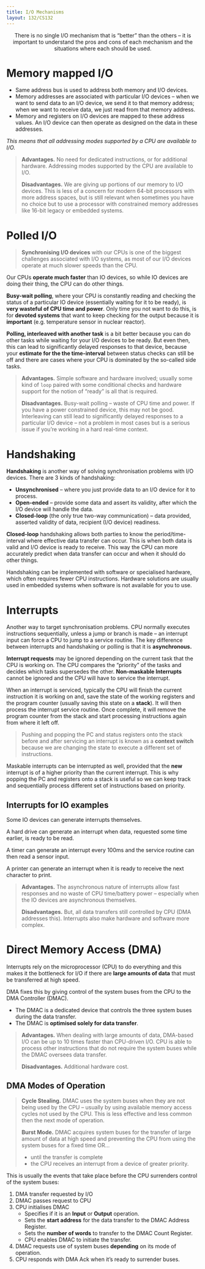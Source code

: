 ```yaml
---
title: I/O Mechanisms
layout: 132/CS132
---
```


<p align="center">
    There is no single I/O mechanism that is “better” than the others – it is important to understand the pros and cons of each mechanism and the situations where each should be used.
</p>

# Memory mapped I/O

- Same address bus is used to address both memory and I/O devices. 
- Memory addresses are associated with particular I/O devices – when we want to send data to an I/O device, we send it to that memory address; when we want to receive data, we just read from that memory address.
- Memory and registers on I/O devices are mapped to these address values. An I/O device can then operate as designed on the data in these addresses.

*This means that all addressing modes supported by a CPU are available to I/O.* 

> **Advantages.** No need for dedicated instructions, or for additional hardware. Addressing modes supported by the CPU are available to I/O. 
>
> **Disadvantages.** We are giving up portions of our memory to I/O devices. This is less of a concern for modern 64-bit processors with more address spaces, but is still relevant when sometimes you have no choice but to use a processor with constrained memory addresses like 16-bit legacy or embedded systems. 

# Polled I/O

> **Synchronising I/O devices** with our CPUs is one of the biggest challenges associated with I/O systems, as most of our I/O devices operate at much slower speeds than the CPU.

Our CPUs **operate much faster** than IO devices, so while IO devices are doing their thing, the CPU can do other things. 

**Busy-wait polling**, where your CPU is constantly reading and checking the status of a particular IO device (essentially waiting for it to be ready), is **very wasteful of CPU time and power**. Only time you not want to do this, is for **devoted systems** that want to keep checking for the output because it is **important** (e.g. temperature sensor in nuclear reactor). 

**Polling, interleaved with another task** is a bit better because you can do other tasks while waiting for your I/O devices to be ready. But even then, this can lead to significantly delayed responses to that device, because your **estimate for the the time-interval** between status checks can still be off and there are cases where your CPU is dominated by the so-called side tasks.

> **Advantages.** Simple software and hardware involved; usually some kind of `loop` paired with some conditional checks and hardware support for the notion of “ready” is all that is required.
>
> **Disadvantages.** Busy-wait polling – waste of CPU time and power. If you have a power constrained device, this may not be good. Interleaving can still lead to significantly delayed responses to a particular I/O device – not a problem in most cases but is a serious issue if you’re working in a hard real-time context.

# Handshaking

**Handshaking** is another way of solving synchronisation problems with I/O devices. There are 3 kinds of handshaking:

- **Unsynchronised** – where you just provide data to an I/O device for it to process.
- **Open-ended** – provide some data and assert its validity, after which the I/O device will handle the data.
- **Closed-loop** (the only true two-way communication) – data provided, asserted validity of data, recipient (I/O device) readiness. 

**Closed-loop** handshaking allows both parties to know the period/time-interval where effective data transfer can occur. This is when both data is valid and I/O device is ready to receive. This way the CPU can more accurately predict when data transfer can occur and when it should do other things. 

Handshaking can be implemented with software or specialised hardware, which often requires fewer CPU instructions. Hardware solutions are usually used in embedded systems when software is not available for you to use. 

# Interrupts

Another way to target synchronisation problems. CPU normally executes instructions sequentially, unless a jump or branch is made – an interrupt input can force a CPU to jump to a service routine. The key difference between interrupts and handshaking or polling is that it is **asynchronous.** 

**Interrupt requests** may be ignored depending on the current task that the CPU is working on. The CPU compares the “priority” of the tasks and decides which tasks supersedes the other. **Non-maskable Interrupts** cannot be ignored and the CPU will have to service the interrupt. 

When an interrupt is serviced, typically the CPU will finish the current instruction it is working on and, save the state of the working registers and the program counter (usually saving this state on a **stack**). It will then process the interrupt service routine. Once complete, it will remove the program counter from the stack and start processing instructions again from where it left off.

> Pushing and popping the PC and status registers onto the stack before and after servicing an interrupt is known as a **context switch** because we are changing the state to execute a different set of instructions. 

Maskable interrupts can be interrupted as well, provided that the **new** interrupt is of a higher priority than the current interrupt. This is why popping the PC and registers onto a stack is useful so we can keep track and sequentially process different set of instructions based on priority.

## Interrupts for IO examples

Some IO devices can generate interrupts themselves.

A hard drive can generate an interrupt when data, requested some time earlier, is ready to be read.

A timer can generate an interrupt every 100ms and the service routine can then read a sensor input. 

A printer can generate an interrupt when it is ready to receive the next character to print.

> **Advantages.** The asynchronous nature of interrupts allow fast responses and no waste of CPU time/battery power – especially when the IO devices are asynchronous themselves.
>
> **Disadvantages.** But, all data transfers still controlled by CPU (DMA addresses this). Interrupts also make hardware and software more complex.

# Direct Memory Access (DMA)

Interrupts rely on the microprocessor (CPU) to do everything and this makes it the bottleneck for I/O if there are **large amounts of data** that must be transferred at high speed.

DMA fixes this by giving control of the system buses from the CPU to the DMA Controller (DMAC).

- The DMAC is a dedicated device that controls the three system buses during the data transfer.
- The DMAC is **optimised solely for data transfer**.

> **Advantages.** When dealing with large amounts of data, DMA-based I/O can be up to 10 times faster than CPU-driven I/O. CPU is able to process other instructions that do not require the system buses while the DMAC oversees data transfer.
>
> **Disadvantages.** Additional hardware cost.

## DMA Modes of Operation

> **Cycle Stealing.** DMAC uses the system buses when they are not being used by the CPU – usually by using available memory access cycles not used by the CPU. This is less effective and less common then the next mode of operation.
>
> **Burst Mode.** DMAC acquires system buses for the transfer of large amount of data at high speed and preventing the CPU from using the system buses for a fixed time OR…
>
> - until the transfer is complete 
> - the CPU receives an interrupt from a device of greater priority. 

This is usually the events that take place before the CPU surrenders control of the system buses:

1. DMA transfer requested by I/O
2. DMAC passes request to CPU
3. CPU initialises DMAC
   - Specifies if it is an **Input** or **Output** operation.
   - Sets the **start address** for the data transfer to the DMAC Address Register.
   - Sets the **number of words** to transfer to the DMAC Count Register.
   - CPU enables DMAC to initiate the transfer.
4. DMAC requests use of system buses **depending** on its mode of operation.
5. CPU responds with DMA Ack when it’s ready to surrender buses.

